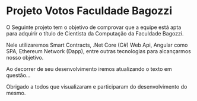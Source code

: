 # Projeto Votos Faculdade Bagozzi

O Seguinte projeto tem o objetivo de comprovar que a equipe está apta para adquirir o título de Cientista da Computação da Faculdade Bagozzi.

Nele utilizaremos Smart Contracts, .Net Core (C#) Web Api, Angular como SPA, Ethereum Network (Dapp), entre outras tecnologias para alcançarmos nosso objetivo.

Ao decorrer de seu desenvolvimento iremos atualizando o texto em questão...

Obrigado a todos que visualizaram e participaram do desenvolvimento do mesmo.
